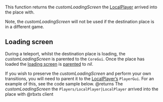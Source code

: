 This function returns the *customLoadingScreen* the [LocalPlayer](https://developer.roblox.com/api-reference/property/Players/LocalPlayer) arrived into the place with.

Note, the *customLoadingScreen* will not be used if the destination place is in a different game.

## Loading screen

During a teleport, whilst the destination place is loading, the *customLoadingScreen* is parented to the `CoreGui`. Once the place has loaded the [loading screen](https://developer.roblox.com/api-reference/class/ScreenGui) is [parented](https://developer.roblox.com/api-reference/property/Instance/Parent) to *nil*.

If you wish to preserve the *customLoadingScreen* and perform your own transitions, you will need to parent it to the [LocalPlayer’s](https://developer.roblox.com/api-reference/property/Players/LocalPlayer) `PlayerGui`. For an example of this, see the code sample below.
@returns The *customLoadingScreen* the `Players/LocalPlayer|LocalPlayer` arrived into the place with
@rbxts client